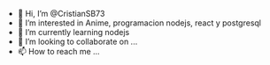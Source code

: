 - 👋 Hi, I’m @CristianSB73
- 👀 I’m interested in Anime, programacion nodejs, react y postgresql
- 🌱 I’m currently learning nodejs
- 💞️ I’m looking to collaborate on ...
- 📫 How to reach me ...

<!---
CristianSB73/CristianSB73 is a ✨ special ✨ repository because its `README.md` (this file) appears on your GitHub profile.
You can click the Preview link to take a look at your changes.
--->
